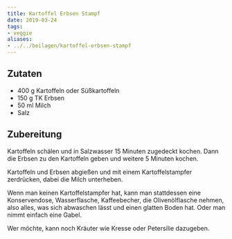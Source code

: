 ```yaml
---
title: Kartoffel Erbsen Stampf
date: 2019-03-24
tags:
- veggie
aliases:
- ../../beilagen/kartoffel-erbsen-stampf
---
```


## Zutaten
- 400 g  Kartoffeln oder Süßkartoffeln
- 150 g  TK Erbsen
- 50 ml  Milch
- Salz

## Zubereitung
Kartoffeln schälen und in Salzwasser 15 Minuten zugedeckt kochen. Dann die Erbsen zu den Kartoffeln geben und weitere 5 Minuten kochen.

Kartoffeln und Erbsen abgießen und mit einem Kartoffelstampfer zerdrücken, dabei die Milch unterheben.

Wenn man keinen Kartoffelstampfer hat, kann man stattdessen eine Konservendose, Wasserflasche, Kaffeebecher, die Olivenölflasche nehmen, also alles, was sich abwaschen lässt und einen glatten Boden hat. Oder man nimmt einfach eine Gabel.

Wer möchte, kann noch Kräuter wie Kresse oder Petersilie dazugeben.
